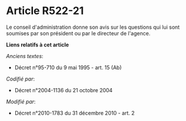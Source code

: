 # Article R522-21

Le conseil d'administration donne son avis sur les questions qui lui sont soumises par son président ou par le directeur de
l'agence.

**Liens relatifs à cet article**

_Anciens textes_:

  - Décret n°95-710 du 9 mai 1995 - art. 15 (Ab)

_Codifié par_:

  - Décret n°2004-1136 du 21 octobre 2004

_Modifié par_:

  - Décret n°2010-1783 du 31 décembre 2010 - art. 2
